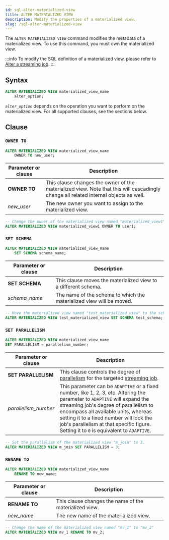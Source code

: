 ```yaml
---
id: sql-alter-materialized-view
title: ALTER MATERIALIZED VIEW
description: Modify the properties of a materialized view.
slug: /sql-alter-materialized-view
---
```

<head>
  <link rel="canonical" href="https://docs.risingwave.com/docs/current/sql-alter-materialized-view/" />
</head>

The `ALTER MATERIALIZED VIEW` command modifies the metadata of a materialized view. To use this command, you must own the materialized view.

:::info
To modify the SQL definition of a materialized view, please refer to [Alter a streaming job](/manage/alter-streaming.md).
:::

## Syntax

```sql
ALTER MATERIALIZED VIEW materialized_view_name 
    alter_option;
```

*`alter_option`* depends on the operation you want to perform on the materialized view. For all supported clauses, see the sections below.

## Clause

### `OWNER TO`

```sql title=Syntax
ALTER MATERIALIZED VIEW materialized_view_name
    OWNER TO new_user;
```

|Parameter or clause        | Description           |
|---------------------------|-----------------------|
|**OWNER TO**|This clause changes the owner of the materialized view. Note that this will cascadingly change all related internal objects as well.|
|*new_user*|The new owner you want to assign to the materialized view.|

```sql title=Example
-- Change the owner of the materialized view named "materialized_view1" to user "user1"
ALTER MATERIALIZED VIEW materialized_view1 OWNER TO user1;
```

### `SET SCHEMA`

```sql title=Syntax
ALTER MATERIALIZED VIEW materialized_view_name
    SET SCHEMA schema_name;
```

|Parameter or clause        | Description           |
|---------------------------|-----------------------|
|**SET SCHEMA**|This clause moves the materialized view to a different schema.|
|*schema_name*|The name of the schema to which the materialized view will be moved.|

```sql title=Example
-- Move the materialized view named "test_materialized_view" to the schema named "test_schema"
ALTER MATERIALIZED VIEW test_materialized_view SET SCHEMA test_schema;
```

### `SET PARALLELISM`

```sql title=Syntax
ALTER MATERIALIZED VIEW materialized_view_name
SET PARALLELISM = parallelism_number;
```

| Parameter or clause | Description |
| ------------------- | ----------------------------------------------- |
|**SET PARALLELISM**| This clause controls the degree of [parallelism](/concepts/key-concepts.md#parallelism) for the targeted [streaming job](/concepts/key-concepts.md#streaming-jobs).|
| *parallelism_number* | This parameter can be `ADAPTIVE` or a fixed number, like 1, 2, 3, etc. Altering the parameter to `ADAPTIVE` will expand the streaming job's degree of parallelism to encompass all available units, whereas setting it to a fixed number will lock the job's parallelism at that specific figure. Setting it to `0` is equivalent to `ADAPTIVE`.|

```sql title=Examples
-- Set the parallelism of the materialized view "m_join" to 3.
ALTER MATERIALIZED VIEW m_join SET PARALLELISM = 3;
```

### `RENAME TO`

```sql title=Syntax
ALTER MATERIALIZED VIEW materialized_view_name
    RENAME TO new_name;
```

|Parameter or clause        | Description           |
|---------------------------|-----------------------|
|**RENAME TO**|This clause changes the name of the materialized view.|
|*new_name*|The new name of the materialized view.|

```sql title=Example
-- Change the name of the materialized view named "mv_1" to "mv_2"
ALTER MATERIALIZED VIEW mv_1 RENAME TO mv_2;
```
